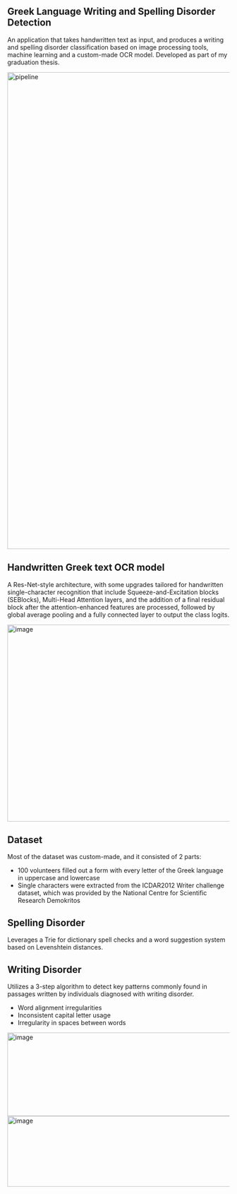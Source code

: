 ## Greek Language Writing and Spelling Disorder Detection 
An application that takes handwritten text as input, and produces a writing and spelling disorder classification based on image processing tools, machine learning and a custom-made OCR model. Developed as part of my graduation thesis.

<img width="1920" height="1080" alt="pipeline" src="https://github.com/user-attachments/assets/28e3b63d-f9d6-4191-985e-0c0f1011a22d" />

## Handwritten Greek text OCR model 
A Res-Net-style architecture, with some upgrades tailored for handwritten single-character recognition that include Squeeze-and-Excitation blocks (SEBlocks), Multi-Head Attention layers, and the addition of a final residual block after the attention-enhanced features are processed, followed by global average pooling and a fully connected layer to output the class logits. 

<img width="961" height="446" alt="image" src="https://github.com/user-attachments/assets/fe7b540f-d582-4011-bc29-cf517cf06f3e" />

## Dataset
Most of the dataset was custom-made, and it consisted of 2 parts: 
- 100 volunteers filled out a form with every letter of the Greek language in uppercase and lowercase
- Single characters were extracted from the ICDAR2012 Writer challenge dataset, which was provided by the National Centre for Scientific Research Demokritos

## Spelling Disorder
Leverages a Trie for dictionary spell checks and a word suggestion system based on Levenshtein distances. 

## Writing Disorder
Utilizes a 3-step algorithm to detect key patterns commonly found in passages written by individuals diagnosed with writing disorder.
- Word alignment irregularities
- Inconsistent capital letter usage
- Irregularity in spaces between words

<img width="776" height="189" alt="image" src="https://github.com/user-attachments/assets/9422df97-0fea-4f0e-aa5b-1dafccf5d5c5" />
<img width="772" height="160" alt="image" src="https://github.com/user-attachments/assets/57bf0eb9-efc8-454a-aa38-e8162a0208f8" />
